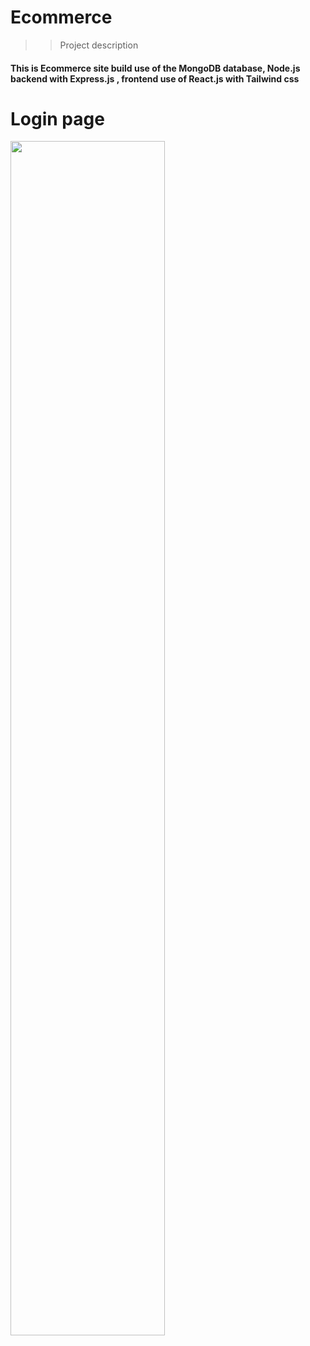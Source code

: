 # Ecommerce

>>Project description
 #### **This is Ecommerce site build use of the MongoDB database, Node.js backend with Express.js , frontend use of React.js with Tailwind css**

# Login page 
<img src="https://github.com/Atveek/Ecommerce/assets/115652544/98d59331-b0a2-4659-aa3a-fd8bc9573d97" width="70%">
